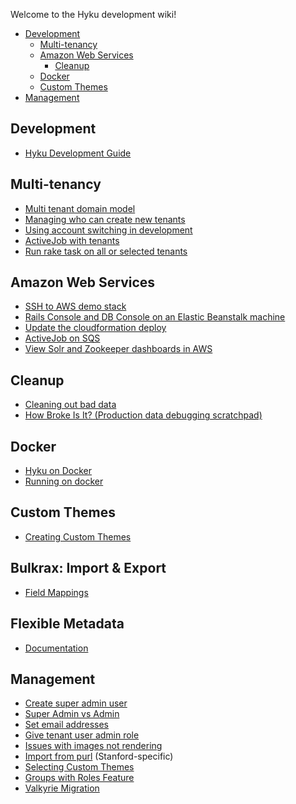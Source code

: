 Welcome to the Hyku development wiki!

* [Development](#development)
  * [Multi-tenancy](#multi-tenancy)
  * [Amazon Web Services](#amazon-web-services)
    * [Cleanup](#cleanup)
  * [Docker](#docker)
  * [Custom Themes](#custom-themes)
* [Management](#management)

## Development
* [Hyku Development Guide](Hyku-Development-Guide.md)

## Multi-tenancy
* [Multi tenant domain model](Multi-tenant-domain-model.md)
* [Managing who can create new tenants](Managing-who-can-create-new-tenants.md)
* [Using account switching in development](Managing-who-can-create-new-tenants.md)
* [ActiveJob with tenants](ActiveJob-on-SQS.md)
* [Run rake task on all or selected tenants](Run-rake-task-on-all-or-selected-tenants.md)

## Amazon Web Services
* [SSH to AWS demo stack](SSH-to-AWS-demo-stack.md)
* [Rails Console and DB Console on an Elastic Beanstalk machine](Rails-Console-and-DB-Console-on-an-Elastic-Beanstalk-machine.md)
* [Update the cloudformation deploy](Update-the-cloudformation-deploy.md)
* [ActiveJob on SQS](docs/wiki/ActiveJob-on-SQS.md)
* [View Solr and Zookeeper dashboards in AWS](View-Solr-and-Zookeeper-dashboards-in-AWS.md)

## Cleanup
* [Cleaning out bad data](Cleaning-out-bad-data.md)
* [How Broke Is It? (Production data debugging scratchpad)](How-Broke-Is-It?-(Production-data-debugging-scratchpad).md)

## Docker
* [Hyku on Docker](How-Broke-Is-It?-(Production-data-debugging-scratchpad).md)
* [Running on docker](How-Broke-Is-It?-(Production-data-debugging-scratchpad).md)

## Custom Themes
* [Creating Custom Themes](Creating-Custom-Themes.md)

## Bulkrax: Import & Export
* [Field Mappings](Field-Mappings.md)

## Flexible Metadata
* [Documentation](https://samvera.atlassian.net/wiki/spaces/hyku/pages/3185541198/Flexible+Metadata+v6.2)

## Management
* [Create super admin user](Create-super-admin-user.md)
* [Super Admin vs Admin](Super-Admin-vs-Admin.md)
* [Set email addresses](Set-email-addresses.md)
* [Give tenant user admin role](Give-tenant-user-admin-role.md)
* [Issues with images not rendering](Issues-with-images-not-rendering.md)
* [Import from purl](Import-from-purl.md) (Stanford-specific)
* [Selecting Custom Themes](Selecting-Custom-Themes.md)
* [Groups with Roles Feature](Groups-with-Roles-Feature.md)
* [Valkyrie Migration](Valkyrie-Migration.md)
